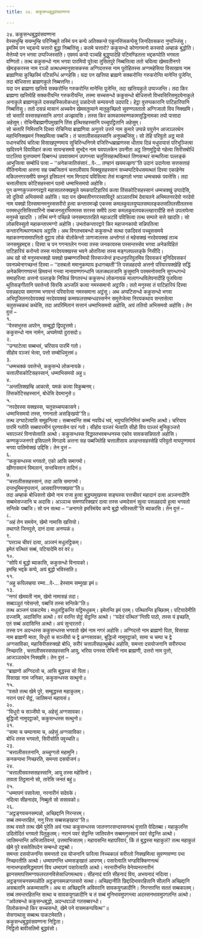 ```yaml
---
title: २४. ककुसन्धबुद्धवंसवण्णना

---
```

२४. ककुसन्धबुद्धवंसवण्णना  
वेस्सभुम्हि सयम्भुम्हि परिनिब्बुते तस्मिं पन कप्पे अतिक्कन्ते एकूनत्तिंसकप्पेसु जिनदिवसकरा नुप्पज्जिंसु। इमस्मिं पन भद्दकप्पे चत्तारो बुद्धा निब्बत्तिंसु। कतमे चत्तारो? ककुसन्धो कोणागमनो कस्सपो अम्हाकं बुद्धोति। मेत्तेय्यो पन भगवा उप्पज्जिस्सति। एवमयं कप्पो पञ्चहि बुद्धुप्पादेहि पटिमण्डितत्ता भद्दकप्पोति भगवता वण्णितो। तत्थ ककुसन्धो नाम भगवा पारमियो पूरेत्वा तुसितपुरे निब्बत्तित्वा ततो चवित्वा खेमवतीनगरे खेमङ्करस्स नाम रञ्ञो अत्थधम्मानुसासकस्स अग्गिदत्तस्स नाम पुरोहितस्स अग्गमहेसिया विसाखाय नाम ब्राह्मणिया कुच्छिस्मिं पटिसन्धिं अग्गहेसि। यदा पन खत्तिया ब्राह्मणे सक्करोन्ति गरुकरोन्ति मानेन्ति पूजेन्ति, तदा बोधिसत्ता ब्राह्मणकुले निब्बत्तन्ति।  
यदा पन ब्राह्मणा खत्तिये सक्करोन्ति गरुकरोन्ति मानेन्ति पूजेन्ति, तदा खत्तियकुले उप्पज्जन्ति। तदा किर ब्राह्मणा खत्तियेहि सक्करीयन्ति गरुकरीयन्ति, तस्मा सच्चसन्धो ककुसन्धो बोधिसत्तो विभवसिरिसमुदयेनाकुले अनाकुले ब्राह्मणकुले दससहस्सिलोकधातुं उन्नादेन्तो कम्पयन्तो उदपादि। हेट्ठा वुत्तप्पकारानि पाटिहारियानि निब्बत्तिंसु। ततो दसन्नं मासानं अच्चयेन खेमवतुय्याने मातुकुच्छितो सुवण्णलतातो अग्गिजालो विय निक्खमि। सो चत्तारि वस्ससहस्सानि अगारं अज्झावसि। तस्स किर कामकामवण्णकामसुद्धिनामका तयो पासादा अहेसुम्। रोचिनीब्राह्मणीपमुखानि तिंस इत्थिसहस्सानि पच्चुपट्ठितानि अहेसुम्।  
सो चत्तारि निमित्तानि दिस्वा रोचिनिया ब्राह्मणिया अनुत्तरे उत्तरे नाम कुमारे उप्पन्ने पयुत्तेन आजञ्ञरथेन महाभिनिक्खमनं निक्खमित्वा पब्बजि। तं चत्तालीससहस्सानि अनुपब्बजिंसु। सो तेहि परिवुतो अट्ठ मासे पधानचरियं चरित्वा विसाखपुण्णमाय सुचिरिन्धनिगमे वजिरिन्धब्राह्मणस्स धीताय दिन्नं मधुपायासं परिभुञ्जित्वा खदिरवने दिवाविहारं कत्वा सायन्हसमये सुभद्देन नाम यवपालकेन उपनीता अट्ठ तिणमुट्ठियो गहेत्वा सिरीसबोधिं पाटलिया वुत्तप्पमाणं दिब्बगन्धं उपवायमानं उपगन्त्वा चतुत्तिंसहत्थवित्थतं तिणसन्थरं सन्थरित्वा पल्लङ्कं आभुजित्वा सम्बोधिं पत्वा – ‘‘अनेकजातिसंसारं…पे॰… तण्हानं खयमज्झगा’’ति उदानं उदानेत्वा सत्तसत्ताहं वीतिनामेत्वा अत्तना सह पब्बजितानं चत्तालीसाय भिक्खुसहस्सानं सच्चप्पटिवेधसमत्थतं दिस्वा एकाहेनेव मकिलनगरसमीपे सम्भूतं इसिपतनं नाम मिगदायं पविसित्वा तेसं मज्झगतो भगवा धम्मचक्कं पवत्तेसि। तदा चत्तालीसाय कोटिसहस्सानं पठमो धम्माभिसमयो अहोसि।  
पुन कण्णकुज्जनगरद्वारे महासालरुक्खमूले यमकपाटिहारियं कत्वा तिंसकोटिसहस्सानं धम्मचक्खुं उप्पादेसि, सो दुतियो अभिसमयो अहोसि। यदा पन खेमवतीनगरस्साविदूरे अञ्ञतरस्मिं देवायतने अभिमतनरदेवो नरदेवो नाम यक्खो दिस्समानमनुस्ससरीरो हुत्वा कन्तारमज्झे एकस्स कमलकुवलयुप्पलसमलङ्कतसलिलसीतलस्स परममधुरसिसिरवारिनो सब्बजनसुरभिरमस्स सरस्स समीपे ठत्वा कमलकुवलयकल्लहारादीहि सत्ते उपलापेत्वा मनुस्से खादति । तस्मिं मग्गे पच्छिन्ने जनसम्पातरहिते महाअटविं पविसित्वा तत्थ सम्पत्ते सत्ते खादति। सो लोकविस्सुतो महाकन्तारमग्गो अहोसि। उभतोकन्तारद्वारे किर महाजनकायो सन्निपतित्वा कन्तारनित्थरणत्थाय अट्ठासि। अथ विगतभवबन्धो ककुसन्धो सत्था एकदिवसं पच्चूससमये महाकरुणासमापत्तितो वुट्ठाय लोकं वोलोकेन्तो ञाणजालस्स अन्तोगतं तं महेसक्खं नरदेवयक्खं तञ्च जनसमूहमद्दस। दिस्वा च पन गगनतलेन गन्त्वा तस्स जनकायस्स पस्सन्तस्सेव भगवा अनेकविहितं पाटिहारियं करोन्तो तस्स नरदेवयक्खस्स भवने ओतरित्वा तस्स मङ्गलपल्लङ्के निसीदि।  
अथ खो सो मनुस्सभक्खो यक्खो छब्बण्णरस्मियो विस्सज्जेन्तं इन्दधनुपरिवुतमिव दिवसकरं मुनिदिवसकरं पवनपथेनागच्छन्तं दिस्वा – ‘‘दसबलो ममानुकम्पाय इधागच्छती’’ति पसन्नहदयो अत्तनो परिवारयक्खेहि सद्धिं अनेकमिगगणवन्तं हिमवन्तं गन्त्वा नानावण्णगन्धानि जलजथलजानि कुसुमानि परममनोरमानि सुगन्धगन्धे समाहरित्वा अत्तनो पल्लङ्के निसिन्नं विगतरन्धं ककुसन्धं लोकनायकं मालागन्धविलेपनादीहि पूजयित्वा थुतिसङ्गीतानि पवत्तेन्तो सिरसि अञ्जलिं कत्वा नमस्समानो अट्ठासि। ततो मनुस्सा तं पाटिहारियं दिस्वा पसन्नहदया समागम्म भगवन्तं परिवारेत्वा नमस्समाना अट्ठंसु। अथ अप्पटिसन्धो ककुसन्धो भगवा अभिपूजितनरदेवयक्खं नरदेवयक्खं कम्मफलसम्बन्धदस्सनेन समुत्तेजेत्वा निरयकथाय सन्तासेत्वा चतुसच्चकथं कथेसि, तदा अपरिमितानं सत्तानं धम्माभिसमयो अहोसि, अयं ततियो अभिसमयो अहोसि। तेन वुत्तं –  
१.  
‘‘वेस्सभुस्स अपरेन, सम्बुद्धो द्विपदुत्तमो।  
ककुसन्धो नाम नामेन, अप्पमेय्यो दुरासदो॥  
२.  
‘‘उग्घाटेत्वा सब्बभवं, चरियाय पारमिं गतो।  
सीहोव पञ्जरं भेत्वा, पत्तो सम्बोधिमुत्तमं॥  
३.  
‘‘धम्मचक्कं पवत्तेन्ते, ककुसन्धे लोकनायके।  
चत्तालीसकोटिसहस्सानं, धम्माभिसमयो अहु॥  
४.  
‘‘अन्तलिक्खम्हि आकासे, यमकं कत्वा विकुब्बनम्।  
तिंसकोटिसहस्सानं, बोधेसि देवमानुसे॥  
५.  
‘‘नरदेवस्स यक्खस्स, चतुसच्चप्पकासने।  
धम्माभिसमयो तस्स, गणनातो असङ्खियो’’ति॥  
तत्थ उग्घाटेत्वाति समूहनित्वा। सब्बभवन्ति सब्बं नवविधं भवं, भवुप्पत्तिनिमित्तं कम्मन्ति अत्थो। चरियाय पारमिं गतोति सब्बपारमीनं पूरणवसेन पारं गतो। सीहोव पञ्जरं भेत्वाति सीहो विय पञ्जरं मुनिकुञ्जरो भवपञ्जरं विनासेत्वाति अत्थो। ककुसन्धस्स विद्धस्तभवबन्धनस्स एकोव सावकसन्निपातो अहोसि। कण्णकुज्जनगरे इसिपतने मिगदाये अत्तना सह पब्बजितेहि चत्तालीसाय अरहन्तसहस्सेहि परिवुतो माघपुण्णमायं भगवा पातिमोक्खं उद्दिसि। तेन वुत्तं –  
६.  
‘‘ककुसन्धस्स भगवतो, एको आसि समागमो।  
खीणासवानं विमलानं, सन्तचित्तान तादिनं॥  
७.  
‘‘चत्तालीससहस्सानं, तदा आसि समागमो।  
दन्तभूमिमनुप्पत्तानं, आसवारिगणक्खया’’ति॥  
तदा अम्हाकं बोधिसत्तो खेमो नाम राजा हुत्वा बुद्धप्पमुखस्स सङ्घस्स पत्तचीवरं महादानं दत्वा अञ्जनादीनि सब्बभेसज्जानि च अदासि। अञ्ञञ्च समणपरिक्खारं दत्वा तस्स धम्मदेसनं सुत्वा पसन्नहदयो हुत्वा भगवतो सन्तिके पब्बजि। सो पन सत्था – ‘‘अनागते इमस्मिंयेव कप्पे बुद्धो भविस्सती’’ति ब्याकासि। तेन वुत्तं –  
८.  
‘‘अहं तेन समयेन, खेमो नामासि खत्तियो।  
तथागते जिनपुत्ते, दानं दत्वा अनप्पकं॥  
९.  
‘‘पत्तञ्च चीवरं दत्वा, अञ्जनं मधुलट्ठिकम्।  
इमेतं पत्थितं सब्बं, पटियादेमि वरं वरं॥  
१०.  
‘‘सोपि मं बुद्धो ब्याकासि, ककुसन्धो विनायको।  
इमम्हि भद्दके कप्पे, अयं बुद्धो भविस्सति॥  
११.  
‘‘अहु कपिलव्हया रम्मा…पे॰… हेस्साम सम्मुखा इमं॥  
१३.  
‘‘नगरं खेमवती नाम, खेमो नामासहं तदा।  
सब्बञ्ञुतं गवेसन्तो, पब्बजिं तस्स सन्तिके’’ति॥  
तत्थ अञ्जनं पाकटमेव। मधुलट्ठिकन्ति यट्ठिमधुकम्। इमेतन्ति इमं एतम्। पत्थितन्ति इच्छितम्। पटियादेमीति दज्जामि, अदासिन्ति अत्थो। वरं वरन्ति सेट्ठं सेट्ठन्ति अत्थो। ‘‘यदेतं पत्थित’’न्तिपि पाठो, तस्स यं इच्छति, एतं सब्बं अदासिन्ति अत्थो। अयं सुन्दरतरो।  
तस्स पन अदन्धस्स ककुसन्धस्स भगवतो खेमं नाम नगरं अहोसि। अग्गिदत्तो नाम ब्राह्मणो पिता, विसाखा नाम ब्राह्मणी माता, विधुरो च सञ्जीवो च द्वे अग्गसावका, बुद्धिजो नामुपट्ठाको, सामा च चम्पा च द्वे अग्गसाविका, महासिरीसरुक्खो बोधि, सरीरं चत्तालीसहत्थुब्बेधं अहोसि, समन्ता दसयोजनानि सरीरप्पभा निच्छरति , चत्तालीसवस्ससहस्सानि आयु, भरिया पनस्स रोचिनी नाम ब्राह्मणी, उत्तरो नाम पुत्तो, आजञ्ञरथेन निक्खमि। तेन वुत्तं –  
१४.  
‘‘ब्राह्मणो अग्गिदत्तो च, आसि बुद्धस्स सो पिता।  
विसाखा नाम जनिका, ककुसन्धस्स सत्थुनो॥  
१५.  
‘‘वसते तत्थ खेमे पुरे, सम्बुद्धस्स महाकुलम्।  
नरानं पवरं सेट्ठं, जातिमन्तं महायसं॥  
२०.  
‘‘विधुरो च सञ्जीवो च, अहेसुं अग्गसावका।  
बुद्धिजो नामुपट्ठाको, ककुसन्धस्स सत्थुनो॥  
२१.  
‘‘सामा च चम्पानामा च, अहेसुं अग्गसाविका।  
बोधि तस्स भगवतो, सिरीसोति पवुच्चति॥  
२३.  
‘‘चत्तालीसरतनानि, अच्चुग्गतो महामुनि।  
कनकप्पभा निच्छरति, समन्ता दसयोजनं॥  
२४.  
‘‘चत्तालीसवस्ससहस्सानि, आयु तस्स महेसिनो।  
तावता तिट्ठमानो सो, तारेसि जनतं बहुं॥  
२५.  
‘‘धम्मापणं पसारेत्वा, नरनारीनं सदेवके।  
नदित्वा सीहनादंव, निब्बुतो सो ससावको॥  
२६.  
‘‘अट्ठङ्गवचनसम्पन्नो, अच्छिद्दानि निरन्तरम्।  
सब्बं तमन्तरहितं, ननु रित्ता सब्बसङ्खारा’’ति॥  
तत्थ वसते तत्थ खेमे पुरेति अयं गाथा ककुसन्धस्स जातनगरसन्दस्सनत्थं वुत्ताति वेदितब्बा। महाकुलन्ति उदितोदितं भगवतो पितुकुलम्। नरानं पवरं सेट्ठन्ति जातिवसेन सब्बमनुस्सानं पवरं सेट्ठन्ति अत्थो। जातिमन्तन्ति अभिजातिवन्तं, उत्तमाभिजातम्। महायसन्ति महापरिवारं, किं तं बुद्धस्स महाकुलं? तत्थ महाकुलं खेमे पुरे वसतेतिपदेन सम्बन्धो दट्ठब्बो।  
समन्ता दसयोजनन्ति समन्ततो दस योजनानि फरित्वा निच्चकालं सरीरतो निक्खमित्वा सुवण्णवण्णा पभा निच्छरतीति अत्थो। धम्मापणन्ति धम्मसङ्खातं आपणम्। पसारेत्वाति भण्डविक्किणनत्थं नानाभण्डसमिद्धमापणं विय धम्मापणं पसारेत्वाति अत्थो। नरनारीनन्ति वेनेय्यनरनारीनं झानसमापत्तिमग्गफलरतनविसेसाधिगमत्थाय। सीहनादं वाति सीहनादं विय, अभयनादं नदित्वा। अट्ठङ्गवचनसम्पन्नोति अट्ठङ्गसमन्नागतसरो सत्था। अच्छिद्दानीति छिद्दादिभावरहितानि सीलानि अच्छिद्दानि असबलानि अकम्मासानि। अथ वा अच्छिद्दानि अविवरानि सावकयुगळादीनि। निरन्तरन्ति सततं सब्बकालम्। सब्बं तमन्तरहितन्ति सत्था च सावकयुगळादीनि च तं सब्बं मुनिभावमुपगन्त्वा अदस्सनभावमुपगतन्ति अत्थो।  
‘‘अपेतबन्धो ककुसन्धबुद्धो, अदन्धपञ्ञो गतसब्बरन्धो।  
तिलोकसन्धो किर सच्चसन्धो, खेमे पने वासमकप्पयित्थ’’॥  
सेसगाथासु सब्बत्थ पाकटमेवाति।  
ककुसन्धबुद्धवंसवण्णना निट्ठिता।  
निट्ठितो बावीसतिमो बुद्धवंसो।  